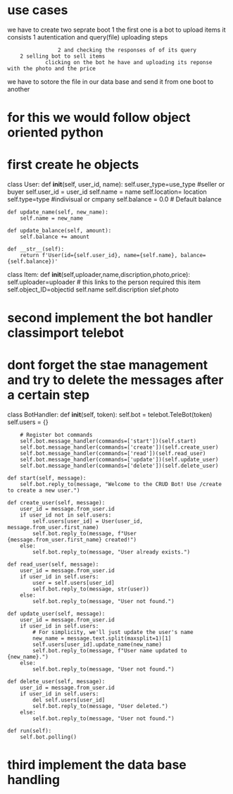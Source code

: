 # use cases 

we have to create two seprate boot
        1  the first one is a  bot to upload items
             it consists 
                    1 autentication and query(file) uploading steps

                    2 and checking the responses of of its query 
        2 selling bot to sell items 
                clicking on the bot he have and uploading its reponse  with the photo and the price 

we have to sotore the file in our data base and   send   it from one boot to another 
 


 # for this we would follow object oriented python 

# first create he objects 
 class User:
    def __init__(self, user_id, name):
        self.user_type=use_type #seller or buyer
        self.user_id = user_id
        self.name = name
        self.location= location
        self.type=type #indivisual  or cmpany 
        self.balance = 0.0  # Default balance

    def update_name(self, new_name):
        self.name = new_name

    def update_balance(self, amount):
        self.balance += amount

    def __str__(self):
        return f'User(id={self.user_id}, name={self.name}, balance={self.balance})'
class  Item:
    def __init__(self,uploader,name,discription,photo,price):
        self.uploader=uploader # this links to the person required this item 
        self.object_ID=objectid
        self.name
        self.discription
        slef.photo
# second implement the bot handler classimport telebot
 # dont forget the stae management and try to delete the  messages after a certain step 

class BotHandler:
    def __init__(self, token):
        self.bot = telebot.TeleBot(token)
        self.users = {}

        # Register bot commands
        self.bot.message_handler(commands=['start'])(self.start)
        self.bot.message_handler(commands=['create'])(self.create_user)
        self.bot.message_handler(commands=['read'])(self.read_user)
        self.bot.message_handler(commands=['update'])(self.update_user)
        self.bot.message_handler(commands=['delete'])(self.delete_user)

    def start(self, message):
        self.bot.reply_to(message, "Welcome to the CRUD Bot! Use /create to create a new user.")

    def create_user(self, message):
        user_id = message.from_user.id
        if user_id not in self.users:
            self.users[user_id] = User(user_id, message.from_user.first_name)
            self.bot.reply_to(message, f"User {message.from_user.first_name} created!")
        else:
            self.bot.reply_to(message, "User already exists.")

    def read_user(self, message):
        user_id = message.from_user.id
        if user_id in self.users:
            user = self.users[user_id]
            self.bot.reply_to(message, str(user))
        else:
            self.bot.reply_to(message, "User not found.")

    def update_user(self, message):
        user_id = message.from_user.id
        if user_id in self.users:
            # For simplicity, we'll just update the user's name
            new_name = message.text.split(maxsplit=1)[1]
            self.users[user_id].update_name(new_name)
            self.bot.reply_to(message, f"User name updated to {new_name}.")
        else:
            self.bot.reply_to(message, "User not found.")

    def delete_user(self, message):
        user_id = message.from_user.id
        if user_id in self.users:
            del self.users[user_id]
            self.bot.reply_to(message, "User deleted.")
        else:
            self.bot.reply_to(message, "User not found.")

    def run(self):
        self.bot.polling()
# third implement the data base handling 

    


